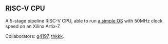 RISC-V CPU
---------------

A 5-stage pipeline RISC-V CPU, able to run [a simple OS](https://github.com/kiukotsu/ucore) with 50MHz clock speed on an Xilinx Artix-7.

Collaborators: [g4197](https://github.com/g4197), [thkkk](https://github.com/thkkk).
